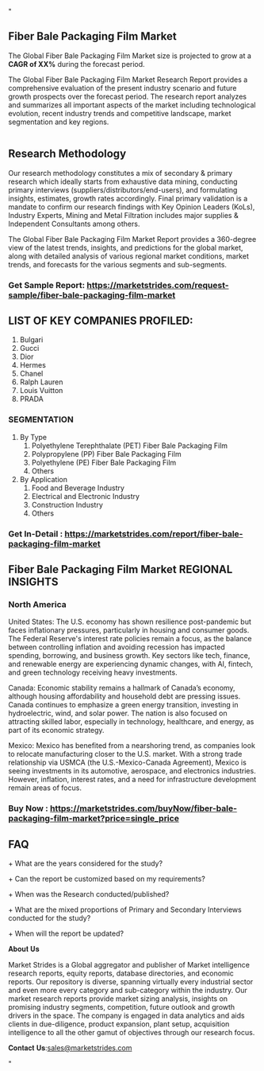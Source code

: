 <p>"</p>
<h2>Fiber Bale Packaging Film Market</h2>
<p>The Global Fiber Bale Packaging Film Market size is projected to grow at a <strong>CAGR of XX%</strong> during the forecast period.</p>
<p>The Global Fiber Bale Packaging Film Market Research Report provides a comprehensive evaluation of the present industry scenario and future growth prospects over the forecast period. The research report analyzes and summarizes all important aspects of the market including technological evolution, recent industry trends and competitive landscape, market segmentation and key regions.</p>
<p><img alt="" /></p>
<h2>Research Methodology</h2>
<p>Our research methodology constitutes a mix of secondary &amp; primary research which ideally starts from exhaustive data mining, conducting primary interviews (suppliers/distributors/end-users), and formulating insights, estimates, growth rates accordingly. Final primary validation is a mandate to confirm our research findings with Key Opinion Leaders (KoLs), Industry Experts, Mining and Metal Filtration includes major supplies &amp; Independent Consultants among others.</p>
<p>The Global Fiber Bale Packaging Film Market Report provides a 360-degree view of the latest trends, insights, and predictions for the global market, along with detailed analysis of various regional market conditions, market trends, and forecasts for the various segments and sub-segments.</p>
<h3><strong>Get Sample Report: <a href="https://marketstrides.com/request-sample/fiber-bale-packaging-film-market">https://marketstrides.com/request-sample/fiber-bale-packaging-film-market</a></strong></h3>
<h2>LIST OF KEY COMPANIES PROFILED:</h2>
<ol>
<li>Bulgari</li>
<li>Gucci</li>
<li>Dior</li>
<li>Hermes</li>
<li>Chanel</li>
<li>Ralph Lauren</li>
<li>Louis Vuitton</li>
<li>PRADA</li>
</ol>
<h3>SEGMENTATION</h3>
<ol>
<li>By Type
<ol>
<li>Polyethylene Terephthalate (PET) Fiber Bale Packaging Film</li>
<li>Polypropylene (PP) Fiber Bale Packaging Film</li>
<li>Polyethylene (PE) Fiber Bale Packaging Film</li>
<li>Others</li>
</ol>
</li>
<li>By Application
<ol>
<li>Food and Beverage Industry</li>
<li>Electrical and Electronic Industry</li>
<li>Construction Industry</li>
<li>Others</li>
</ol>
</li>
</ol>
<h3><strong>Get In-Detail : <a href="https://marketstrides.com/report/fiber-bale-packaging-film-market">https://marketstrides.com/report/fiber-bale-packaging-film-market</a></strong></h3>
<h2>Fiber Bale Packaging Film Market REGIONAL INSIGHTS</h2>
<h3>North America</h3>
<p>United States: The U.S. economy has shown resilience post-pandemic but faces inflationary pressures, particularly in housing and consumer goods. The Federal Reserve's interest rate policies remain a focus, as the balance between controlling inflation and avoiding recession has impacted spending, borrowing, and business growth. Key sectors like tech, finance, and renewable energy are experiencing dynamic changes, with AI, fintech, and green technology receiving heavy investments.</p>
<p>Canada: Economic stability remains a hallmark of Canada’s economy, although housing affordability and household debt are pressing issues. Canada continues to emphasize a green energy transition, investing in hydroelectric, wind, and solar power. The nation is also focused on attracting skilled labor, especially in technology, healthcare, and energy, as part of its economic strategy.</p>
<p>Mexico: Mexico has benefited from a nearshoring trend, as companies look to relocate manufacturing closer to the U.S. market. With a strong trade relationship via USMCA (the U.S.-Mexico-Canada Agreement), Mexico is seeing investments in its automotive, aerospace, and electronics industries. However, inflation, interest rates, and a need for infrastructure development remain areas of focus.</p>
<h3><strong>Buy Now : <a href="https://marketstrides.com/buyNow/fiber-bale-packaging-film-market?price=single_price">https://marketstrides.com/buyNow/fiber-bale-packaging-film-market?price=single_price</a></strong></h3>
<h2>FAQ</h2>
<p>+ What are the years considered for the study?</p>
<p>+ Can the report be customized based on my requirements?</p>
<p>+ When was the Research conducted/published?</p>
<p>+ What are the mixed proportions of Primary and Secondary Interviews conducted for the study?</p>
<p>+ When will the report be updated?</p>
<p>𝐀𝐛𝐨𝐮𝐭 𝐔𝐬</p>
<p>Market Strides is a Global aggregator and publisher of Market intelligence research reports, equity reports, database directories, and economic reports. Our repository is diverse, spanning virtually every industrial sector and even more every category and sub-category within the industry. Our market research reports provide market sizing analysis, insights on promising industry segments, competition, future outlook and growth drivers in the space. The company is engaged in data analytics and aids clients in due-diligence, product expansion, plant setup, acquisition intelligence to all the other gamut of objectives through our research focus.</p>
<p>𝐂𝐨𝐧𝐭𝐚𝐜𝐭 𝐔𝐬:<a href="mailto:sells@marketstrides.com">sales@marketstrides.com</a></p>
<p>"</p>

